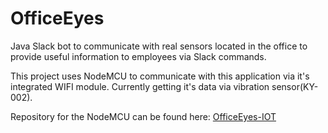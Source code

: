 # OfficeEyes
Java Slack bot to communicate with real sensors located in the office to provide useful information to employees via Slack commands.

This project uses NodeMCU to communicate with this application via it's integrated WIFI module. 
Currently getting it's data via vibration sensor(KY-002).

Repository for the NodeMCU can be found here: [OfficeEyes-IOT](https://github.com/mustafabayar/OfficeEyes-IOT)
